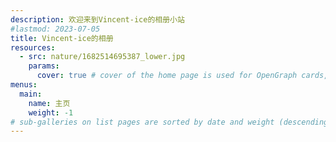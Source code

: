 ```yaml
---
description: 欢迎来到Vincent-ice的相册小站
#lastmod: 2023-07-05
title: Vincent-ice的相册
resources:
  - src: nature/1682514695387_lower.jpg
    params:
      cover: true # cover of the home page is used for OpenGraph cards, etc.
menus:
  main:
    name: 主页
    weight: -1
# sub-galleries on list pages are sorted by date and weight (descending)
---
```

